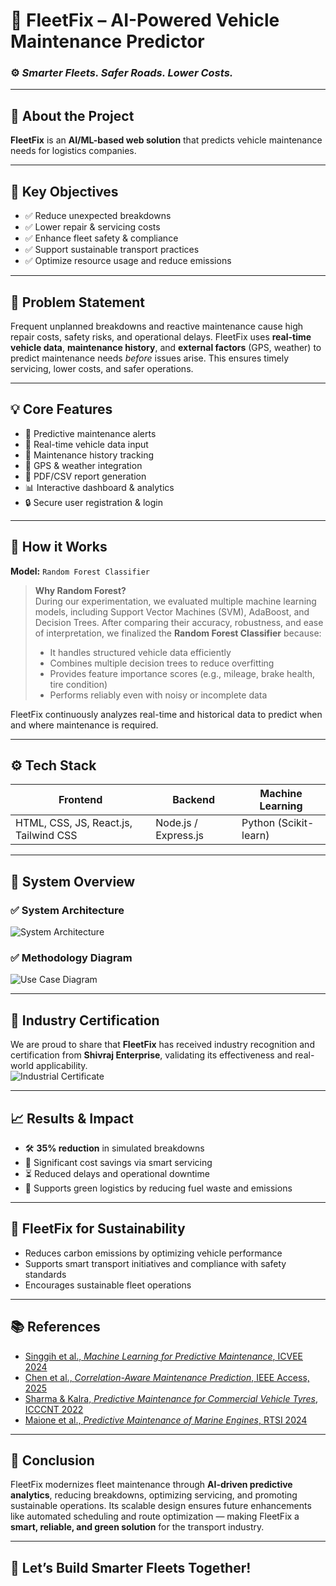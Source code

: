 # 🚛 **FleetFix – AI-Powered Vehicle Maintenance Predictor**

### ⚙️ *Smarter Fleets. Safer Roads. Lower Costs.*

---

## 📖 **About the Project**

**FleetFix** is an **AI/ML-based web solution** that predicts vehicle maintenance needs for logistics companies.

---

## 🎯 **Key Objectives**

- ✅ Reduce unexpected breakdowns  
- ✅ Lower repair & servicing costs  
- ✅ Enhance fleet safety & compliance  
- ✅ Support sustainable transport practices  
- ✅ Optimize resource usage and reduce emissions

---

## 🚩 **Problem Statement**

Frequent unplanned breakdowns and reactive maintenance cause high repair costs, safety risks, and operational delays. FleetFix uses **real-time vehicle data**, **maintenance history**, and **external factors** (GPS, weather) to predict maintenance needs *before* issues arise. This ensures timely servicing, lower costs, and safer operations.

---

## 💡 **Core Features**

- 🔔 Predictive maintenance alerts  
- 📡 Real-time vehicle data input  
- 🧾 Maintenance history tracking  
- 📍 GPS & weather integration  
- 📑 PDF/CSV report generation  
- 📊 Interactive dashboard & analytics  
- 🔒 Secure user registration & login

---

## 🧠 **How it Works**

**Model:** `Random Forest Classifier`

> **Why Random Forest?**  
> During our experimentation, we evaluated multiple machine learning models, including Support Vector Machines (SVM), AdaBoost, and Decision Trees. After comparing their accuracy, robustness, and ease of interpretation, we finalized the **Random Forest Classifier** because:
>
> - It handles structured vehicle data efficiently  
> - Combines multiple decision trees to reduce overfitting  
> - Provides feature importance scores (e.g., mileage, brake health, tire condition)  
> - Performs reliably even with noisy or incomplete data

FleetFix continuously analyzes real-time and historical data to predict when and where maintenance is required.

---

## ⚙️ **Tech Stack**

| Frontend           | Backend           | Machine Learning        |
|--------------------|-------------------|-------------------------|
| HTML, CSS, JS, React.js, Tailwind CSS | Node.js / Express.js | Python (Scikit-learn) |

---

## 📌 **System Overview**

### ✅ **System Architecture**
![System Architecture](<img width="1211" height="503" alt="image" src="https://github.com/user-attachments/assets/92779b1a-5b18-4a3d-bb2a-d7cfde89968b" />
)

### ✅ **Methodology Diagram**
![Use Case Diagram](<img width="1128" height="465" alt="image" src="https://github.com/user-attachments/assets/e2617143-067e-4e0e-a8a7-0c6fe235231a" />
)

---

## 📜 **Industry Certification**

We are proud to share that **FleetFix** has received industry recognition and certification from **Shivraj Enterprise**, validating its effectiveness and real-world applicability.  
![Industrial Certificate](https://drive.google.com/uc?export=view&id=1m2ZNdHUhk5uleRzDfp3Nz8b7COTO4z2c)
 <!-- Replace with your certificate image -->

---

## 📈 **Results & Impact**

- 🛠️ **35% reduction** in simulated breakdowns  
- 💸 Significant cost savings via smart servicing  
- ⏳ Reduced delays and operational downtime  
- 🌿 Supports green logistics by reducing fuel waste and emissions

---

## 🌱 **FleetFix for Sustainability**

- Reduces carbon emissions by optimizing vehicle performance  
- Supports smart transport initiatives and compliance with safety standards  
- Encourages sustainable fleet operations

---

## 📚 **References**

- [Singgih et al., *Machine Learning for Predictive Maintenance*, ICVEE 2024](https://ieeexplore.ieee.org/stamp/stamp.jsp?tp=&arnumber=10823713)  
- [Chen et al., *Correlation-Aware Maintenance Prediction*, IEEE Access, 2025](https://ieeexplore.ieee.org/stamp/stamp.jsp?tp=&arnumber=10818662)  
- [Sharma & Kalra, *Predictive Maintenance for Commercial Vehicle Tyres*, ICCCNT 2022](https://ieeexplore.ieee.org/stamp/stamp.jsp?tp=&arnumber=9984497)  
- [Maione et al., *Predictive Maintenance of Marine Engines*, RTSI 2024](https://ieeexplore.ieee.org/document/10761648)

---

## 🏁 **Conclusion**

FleetFix modernizes fleet maintenance through **AI-driven predictive analytics**, reducing breakdowns, optimizing servicing, and promoting sustainable operations. Its scalable design ensures future enhancements like automated scheduling and route optimization — making FleetFix a **smart, reliable, and green solution** for the transport industry.

---

## 🚀 **Let’s Build Smarter Fleets Together!**
